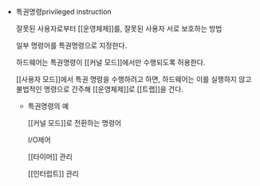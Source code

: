 - 특권명령privileged instruction
    
    잘못된 사용자로부터 [[운영체제]]를, 잘못된 사용자 서로 보호하는 방법
    
    일부 명령어를 특권명령으로 지정한다.
    
    하드웨어는 특권명령이 [[커널 모드]]에서만 수행되도록 허용한다.
    
    [[사용자 모드]]에서 특권 명령을 수행하려고 하면, 하드웨어는 이를 실행하지 않고 불법적인 명령으로 간주해 [[운영체제]]로 [[트랩]]을 건다.
    
    - 특권명령의 예
        
        [[커널 모드]]로 전환하는 명령어
        
        I/O제어
        
        [[타이머]] 관리
        
        [[인터럽트]] 관리